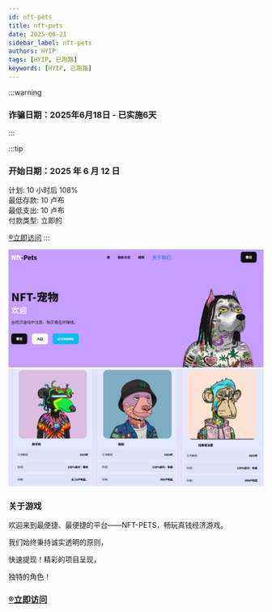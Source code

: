 ```yaml
---
id: nft-pets
title: nft-pets
date: 2025-06-21
sidebar_label: nft-pets
authors: HYIP
tags: [HYIP, 已跑路]
keywords: [HYIP, 已跑路]
---
```


:::warning

### 诈骗日期：2025年6月18日 - 已实施6天


:::

:::tip

### 开始日期：2025 年 6 月 12 日
计划: 10 小时后 108%   
最低存款: 10 卢布   
最低支出: 10 卢布   
付款类型: 立即的  

[®️立即访问](https://nft-pets.space/?ref=nft549955)
:::

![nft-pets01](nft-pets.assets/image-nft-pets01.png)
![nft-pets02](nft-pets.assets/image-nft-pets02.png)

### 关于游戏
欢迎来到最便捷、最便捷的平台——NFT-PETS，畅玩真钱经济游戏。

我们始终秉持诚实透明的原则，

快速提现！精彩的项目呈现，

独特的角色！

### [®️立即访问](https://nft-pets.space/?ref=nft549955)


